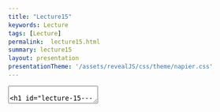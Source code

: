 ```yaml
---
title: "Lecture15"
keywords: Lecture
tags: [Lecture]
permalink:  lecture15.html
summary: lecture15
layout: presentation
presentationTheme: '/assets/revealJS/css/theme/napier.css' 
---
```

<section data-markdown data-separator="^\n---\n$" data-separator-vertical="^\n--\n$">
<textarea data-template>

# Lecture 15 - State Machines
### SET09121 - Games Engineering

<br><br>
Thomas Methven
<br>
(Original material by Kevin Chalmers and Sam Serrels)

School of Computing. Edinburgh Napier University


---

# Recommended Reading



- Artificial Intelligence for Games. Second Edition. Millington and
    Funge (2009).


 ![image](assets/images/ai_book.jpg)


---

## Review -- State and State Machines


---

# Review -- State Diagrams

- State modelling is one of (if not the) most important aspect of computing!
    - Software development (object/component state).
    - AI (state machines).
    - Networking (protocol and hardware development).
    - Software verification (state-space search).
- Understanding and modelling application state is one of the most important skills and tasks you can do.
- State modelling also provides dynamic behaviour.


---

# Review -- State Diagrams


![image](assets/images/state_diagram.png) <!-- .element width="85%"  -->


---

# Review -- State Design Pattern

- The state design pattern allows us to encapsulate an object's state within another object.
- We can switch the state object at any time during runtime -- changing the behaviour of the object.
- For example the ghosts in PacMan change behaviour.
- Different behaviours are programmed in different objects -- the ghost simply calls the state class when it updates.


 ![image](assets/images/state.png)


---

# Review -- AI Techniques

- There are numerous usable AI techniques applicable to games development.
    - Classical, deterministic techniques -- popular.
    - Academic, non-deterministic techniques -- useful in some areas.
- Different techniques accomplish different aspects of game behaviour.
    - Movement.
    - Decision making.
    - Strategy.
    - Learning.
- Today we will look at the basics of decisions via state machines.


---

# Example -- Batman: Arkham Asylum

<iframe width="1400" height="800" src="https://www.youtube.com/embed/hNs-orQHaKU" frameborder="0" allow="accelerometer; autoplay; encrypted-media; gyroscope; picture-in-picture" allowfullscreen></iframe>


---

# What are State Machines?

- State machines (or specifically in our case Finite State Machines -- FSM) are one of the most fundamental concepts and cornerstones of computer science.
- A state machine is a technique of describing and modelling the state (e.g. behaviour, control, etc.) of a system in a mathematical manner.
- The system is modelled with a number of states and the transitions between these states.
    - The idea of a graph of states can come into play here -- remember our description of a graph last week.


---

# State Machines for AI
- Let us return to the guard concept we presented last week.
- We will take a simple view so we can just focus on state.
- The guard has some basic actions:
    - The guard patrols between point A and point B.
    - If the guard is shot at, the guard will stop patrolling, engage the player, and fire back.
    - If the guard loses sight of the player, the guard will return to patrolling between point A and point B.
    - If the guard is hit, the guard will fall onto the ground and die.



---

# State Machines for AI 

![image](assets/images/simple_state_guard.png) <!-- .element width="100%"  -->


---

# State Machines for AI 

![image](assets/images/sanctum_chart.png) <!-- .element width="100%"  -->


---

# Example -- Maze Solving 

![image](assets/images/maze.png) <!-- .element width="100%"  -->


---

# Example -- Maze Solving

- To solve a maze we can use a particular trick.
    - This only works if the maze two or more ways in and out of the maze.
- The basic algorithm is:
    - Walk forward from the entrance until you hit a wall.
    - Turn left.
    - Now keep your right hand on a wall at all times.
    - You will eventually reach the other exit.
        - Although it will not necessarily be the fastest route.


---

# Example -- Maze Solving 


![image](assets/images/maze_solve.png) <!-- .element width="85%"  -->


---

# State Machines in Our Game Engine

- We will be implementing a basic, reusable state machine behaviour in our game engine.
    - We want reusable so that it is simple for us to extend functionality if required.
- We have already identified the state design pattern as a likely candidate for implementation of state machine behaviour.
- What we need to do is implement this pattern in a manner that works in our game engine.


---

# State Pattern in Our Engine

![image](assets/images/game_state_pattern.png) <!-- .element width="90%"  -->


---

# `State` Interface

- The `State` interface only defines one method:
    - `Execute`
- This method executes the behaviour associated with that state upon the owner of the state.
    - So the state needs to be told the entity to work on.
    - Allows simple state reuse if this is desired.


 ![image](assets/images/state_interface.png)


---

# `StateMachineComponent` Class

- The `StateMachineComponent` is a `Component` that we can attach to an `Entity`.
- The class also follows the manager pattern -- it contains and manages a collection of states.
- The core difference is that `Update` does not apply to all states, just the current state.


 ![image](assets/images/state_machine.png)


---

# `Update`

- `Update` is where the main functionality of the state machine occurs.
- It is just one line of code:
    - Execute the current state.
- We call `ChangeState` to change the current state.
- We call `Update` to execute the current state.
- Although simple, the key work we have done is separate out and encapsulated the different object behaviours.


---

# Decomposing State Machines

- If a model has two or more properties it is worthwhile looking to see if they are independent.
- If the properties are independent, it simplifies the logic to separate them into different state machines.
    - You can do this -- just have two `StateMachineComponent`s attached to an `Entity`.
- For example:
    - A ranger wanders in the wilderness.
    - If the ranger is hungry, the ranger eats.
    - If it is night, the ranger lights a torch to see.


---

# Decomposing State Machines


![image](assets/images/ranger_all_states.png) <!-- .element width="65%"  -->


![image](assets/images/ranger_decomposed_states.png) <!-- .element width="65%"  -->



---

# Comments on State Machines

- FSMs are simple to use and understand.
    - Advantageous in lots of circumstances.
    - If you require degrees of intensity or "fuzziness" you will require a different AI technique.
- FSMs are difficult to modify once in place.
    - Small changes usually affect the entire FSM.
    - You will generally need to rethink and rewrite your FSM code.


---

# State Machines for Game Control

- We can extend our state machine implementation to work as a game controller.
    - All you need is an update and render for state, and call these when in the main game's relevant method.
- This allows you to trivially implement game screens:
    - Menu.
    - Main gameplay.
    - etc.
- The main game only calls update and draw on these elements of the game based on the state.
- This is effectively what the scene management system is doing.


---

## Summary


---

# Summary

- We've taken a broad look at state machines and how they work.
- We have also taken a look at how we will implement them in our game engine.
- Really, the ideas here will be more understandable when you implement the system and play around with the functionality.
- This can be used to underpin much of the AI behaviour we will look at -- much like steering behaviours.
